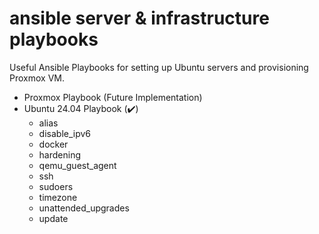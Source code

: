 # ansible server & infrastructure playbooks 

Useful Ansible Playbooks for setting up Ubuntu servers and provisioning Proxmox VM.

- Proxmox Playbook (Future Implementation)
- Ubuntu 24.04 Playbook (✔️)
    - alias
    - disable_ipv6
    - docker
    - hardening
    - qemu_guest_agent
    - ssh
    - sudoers
    - timezone
    - unattended_upgrades
    - update
